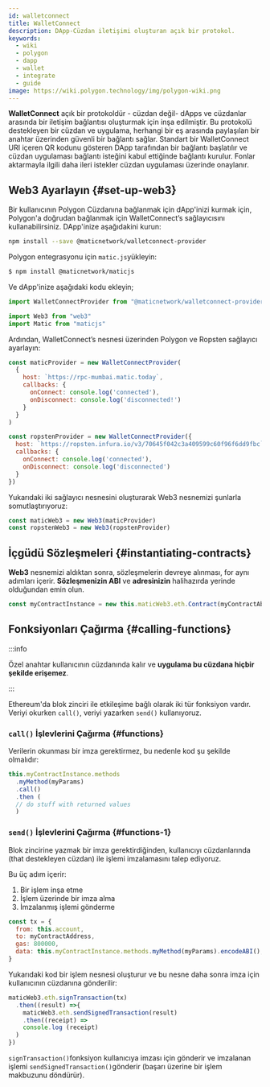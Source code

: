 ```yaml
---
id: walletconnect
title: WalletConnect
description: DApp-Cüzdan iletişimi oluşturan açık bir protokol.
keywords:
  - wiki
  - polygon
  - dapp
  - wallet
  - integrate
  - guide
image: https://wiki.polygon.technology/img/polygon-wiki.png
---
```


**WalletConnect** açık bir protokoldür - cüzdan değil- dApps ve cüzdanlar arasında bir iletişim bağlantısı oluşturmak için inşa edilmiştir. Bu protokolü destekleyen bir cüzdan ve uygulama, herhangi bir eş arasında paylaşılan bir anahtar üzerinden güvenli bir bağlantı sağlar. Standart bir WalletConnect URI içeren QR kodunu gösteren DApp tarafından bir bağlantı başlatılır ve cüzdan uygulaması bağlantı isteğini kabul ettiğinde bağlantı kurulur. Fonlar aktarmayla ilgili daha ileri istekler cüzdan uygulaması üzerinde onaylanır.

## Web3 Ayarlayın {#set-up-web3}

Bir kullanıcının Polygon Cüzdanına bağlanmak için dApp'inizi kurmak için, Polygon'a doğrudan bağlanmak için WalletConnect’s sağlayıcısını kullanabilirsiniz. DApp'inize aşağıdakini kurun:

```bash
npm install --save @maticnetwork/walletconnect-provider
```

Polygon entegrasyonu için `matic.js`yükleyin:

```bash
$ npm install @maticnetwork/maticjs
```

Ve dApp'inize aşağıdaki kodu ekleyin;

```js
import WalletConnectProvider from "@maticnetwork/walletconnect-provider"

import Web3 from "web3"
import Matic from "maticjs"
```

Ardından, WalletConnect’s nesnesi üzerinden Polygon ve Ropsten sağlayıcı ayarlayın:

```javascript
const maticProvider = new WalletConnectProvider(
  {
    host: `https://rpc-mumbai.matic.today`,
    callbacks: {
      onConnect: console.log('connected'),
      onDisconnect: console.log('disconnected!')
    }
  }
)

const ropstenProvider = new WalletConnectProvider({
  host: `https://ropsten.infura.io/v3/70645f042c3a409599c60f96f6dd9fbc`,
  callbacks: {
    onConnect: console.log('connected'),
    onDisconnect: console.log('disconnected')
  }
})
```

Yukarıdaki iki sağlayıcı nesnesini oluşturarak Web3 nesnemizi şunlarla somutlaştırıyoruz:

```js
const maticWeb3 = new Web3(maticProvider)
const ropstenWeb3 = new Web3(ropstenProvider)
```

## İçgüdü Sözleşmeleri {#instantiating-contracts}

**Web3** nesnemizi aldıktan sonra, sözleşmelerin devreye alınması, for aynı adımları içerir. **Sözleşmenizin ABI** ve **adresinizin** halihazırda yerinde olduğundan emin olun.

```js
const myContractInstance = new this.maticWeb3.eth.Contract(myContractAbi, myContractAddress)
```

## Fonksiyonları Çağırma {#calling-functions}

:::info

Özel anahtar kullanıcının cüzdanında kalır ve **uygulama bu cüzdana hiçbir şekilde erişemez**.

:::

Ethereum'da blok zinciri ile etkileşime bağlı olarak iki tür fonksiyon vardır. Veriyi okurken `call()`, veriyi yazarken `send()` kullanıyoruz.

### `call()` İşlevlerini Çağırma {#functions}

Verilerin okunması bir imza gerektirmez, bu nedenle kod şu şekilde olmalıdır:

```js
this.myContractInstance.methods
  .myMethod(myParams)
  .call()
  .then (
  // do stuff with returned values
  )
```

### `send()` İşlevlerini Çağırma {#functions-1}

Blok zincirine yazmak bir imza gerektirdiğinden, kullanıcıyı cüzdanlarında (that destekleyen cüzdan) ile işlemi imzalamasını talep ediyoruz.

Bu üç adım içerir:
1. Bir işlem inşa etme
2. İşlem üzerinde bir imza alma
3. İmzalanmış işlemi gönderme

```js
const tx = {
  from: this.account,
  to: myContractAddress,
  gas: 800000,
  data: this.myContractInstance.methods.myMethod(myParams).encodeABI(),
}
```

Yukarıdaki kod bir işlem nesnesi oluşturur ve bu nesne daha sonra imza için kullanıcının cüzdanına gönderilir:


```js
maticWeb3.eth.signTransaction(tx)
  .then((result) =>{
    maticWeb3.eth.sendSignedTransaction(result)
    .then((receipt) =>
    console.log (receipt)
  )
})
```

`signTransaction()`fonksiyon kullanıcıya imzası için gönderir ve imzalanan işlemi `sendSignedTransaction()`gönderir (başarı üzerine bir işlem makbuzunu döndürür).
